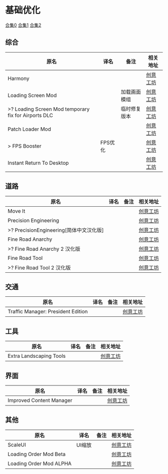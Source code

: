 # 基础优化

[合集0](https://steamcommunity.com/sharedfiles/filedetails/?id=2697753927)
[合集1](https://steamcommunity.com/sharedfiles/filedetails/?id=2569518789)
[合集2](https://steamcommunity.com/sharedfiles/filedetails/?id=2717551308)

## 综合

| 原名                                                 | 译名    | 备注              | 相关地址                                                                      |
| ---------------------------------------------------- | ------- | ----------------- | ----------------------------------------------------------------------------- |
| Harmony                                              |         |                   | [创意工坊](https://steamcommunity.com/sharedfiles/filedetails/?id=2040656402) |
| Loading Screen Mod                                   |         | 加载画面模组      | [创意工坊](https://steamcommunity.com/sharedfiles/filedetails/?id=667342976)  |
| >? Loading Screen Mod temporary fix for Airports DLC |         | 临时修复版本      | [创意工坊](https://steamcommunity.com/sharedfiles/filedetails/?id=2731207699) |
| Patch Loader Mod                                     |         |                   | [创意工坊](https://steamcommunity.com/sharedfiles/filedetails/?id=2041457644) |
| > FPS Booster                                        | FPS优化 |                   | [创意工坊](https://steamcommunity.com/sharedfiles/filedetails/?id=2105755179) |
| Instant Return To Desktop                            |         |                   | [创意工坊](https://steamcommunity.com/sharedfiles/filedetails/?id=2037888659) |

## 道路

| 原名                                    | 译名 | 备注 | 相关地址                                                                      |
| --------------------------------------- | ---- | ---- | ----------------------------------------------------------------------------- |
| Move It                                 |      |      | [创意工坊](https://steamcommunity.com/sharedfiles/filedetails/?id=1619685021) |
| Precision Engineering                   |      |      | [创意工坊](https://steamcommunity.com/sharedfiles/filedetails/?id=445589127)  |
| >? PrecisionEngineering[简体中文汉化版] |      |      | [创意工坊](https://steamcommunity.com/sharedfiles/filedetails/?id=2727966897) |
| Fine Road Anarchy                       |      |      | [创意工坊](https://steamcommunity.com/sharedfiles/filedetails/?id=1844440354) |
| >? Fine Road Anarchy 2 汉化版           |      |      | [创意工坊](https://steamcommunity.com/sharedfiles/filedetails/?id=1895443005) |
| Fine Road Tool                          |      |      | [创意工坊](https://steamcommunity.com/sharedfiles/filedetails/?id=1844442251) |
| >? Fine Road Tool 2 汉化版              |      |      | [创意工坊](https://steamcommunity.com/sharedfiles/filedetails/?id=1895440521) |

## 交通

| 原名                               | 译名 | 备注 | 相关地址                                                                      |
| ---------------------------------- | ---- | ---- | ----------------------------------------------------------------------------- |
| Traffic Manager: President Edition |      |      | [创意工坊](https://steamcommunity.com/sharedfiles/filedetails/?id=1637663252) |

## 工具

| 原名                    | 译名 | 备注 | 相关地址                                                                     |
| ----------------------- | ---- | ---- | ---------------------------------------------------------------------------- |
| Extra Landscaping Tools |      |      | [创意工坊](https://steamcommunity.com/sharedfiles/filedetails/?id=502750307) |

## 界面

| 原名                     | 译名 | 备注 | 相关地址                                                                      |
| ------------------------ | ---- | ---- | ----------------------------------------------------------------------------- |
| Improved Content Manager |      |      | [创意工坊](https://steamcommunity.com/sharedfiles/filedetails/?id=814498849)  |

## 其他

| 原名                    | 译名   | 备注                 | 相关地址                                                                      |
| ----------------------- | ------ | -------------------- | ----------------------------------------------------------------------------- |
| ScaleUI                 | UI缩放 |                      | [创意工坊](https://steamcommunity.com/sharedfiles/filedetails/?id=2040218778) |
| Loading Order Mod Beta  |        |                      | [创意工坊](https://steamcommunity.com/sharedfiles/filedetails/?id=2448824112) |
| Loading Order Mod ALPHA |        |                      | [创意工坊](https://steamcommunity.com/sharedfiles/filedetails/?id=2620852727) |
